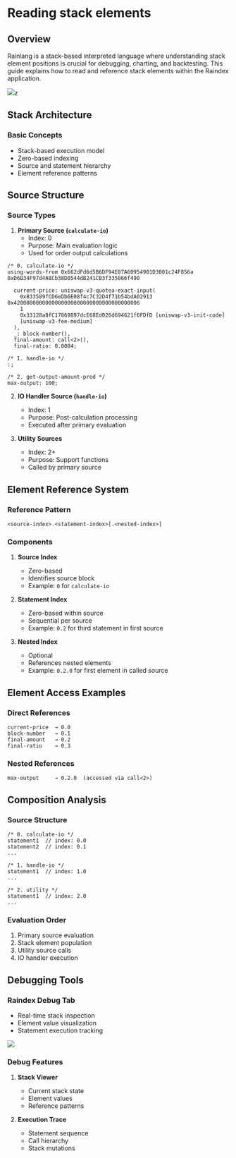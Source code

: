 # Reading stack elements

## Overview
Rainlang is a stack-based interpreted language where understanding stack element positions is crucial for debugging, charting, and backtesting. This guide explains how to read and reference stack elements within the Raindex application.

<img src="/img/rainlang_tab.png" />z 

## Stack Architecture

### Basic Concepts
- Stack-based execution model
- Zero-based indexing
- Source and statement hierarchy
- Element reference patterns

## Source Structure

### Source Types
1. **Primary Source (`calculate-io`)**
   - Index: 0
   - Purpose: Main evaluation logic
   - Used for order output calculations

```
/* 0. calculate-io */ 
using-words-from 0x662dFd6d5B6DF94E07A60954901D3001c24F856a 0xD6B34F97d4A8Cb38D0544dB241CB3f335866f490
  
  current-price: uniswap-v3-quotea-exact-input(
    0x833589fCD6eDb6E08f4c7C32D4f71b54bdA02913 0x4200000000000000000000000000000000000006 
    1
    0x33128a8fC17869897dcE68Ed026d694621f6FDfD [uniswap-v3-init-code]
    [uniswap-v3-fee-medium]
  ),
  _: block-number(),
  final-amount: call<2>(),
  final-ratio: 0.0004;

/* 1. handle-io */ 
:;

/* 2. get-output-amount-prod */ 
max-output: 100;
```

2. **IO Handler Source (`handle-io`)**
   - Index: 1
   - Purpose: Post-calculation processing
   - Executed after primary evaluation

3. **Utility Sources**
   - Index: 2+
   - Purpose: Support functions
   - Called by primary source

## Element Reference System

### Reference Pattern
```
<source-index>.<statement-index>[.<nested-index>]
```

### Components
1. **Source Index**
   - Zero-based
   - Identifies source block
   - Example: `0` for `calculate-io`

2. **Statement Index**
   - Zero-based within source
   - Sequential per source
   - Example: `0.2` for third statement in first source

3. **Nested Index**
   - Optional
   - References nested elements
   - Example: `0.2.0` for first element in called source

## Element Access Examples

### Direct References
```plaintext
current-price  → 0.0
block-number   → 0.1
final-amount   → 0.2
final-ratio    → 0.3
```

### Nested References
```plaintext
max-output     → 0.2.0  (accessed via call<2>)
```

## Composition Analysis

### Source Structure
```rainlang
/* 0. calculate-io */
statement1  // index: 0.0
statement2  // index: 0.1
...

/* 1. handle-io */
statement1  // index: 1.0
...

/* 2. utility */
statement1  // index: 2.0
...
```

### Evaluation Order
1. Primary source evaluation
2. Stack element population
3. Utility source calls
4. IO handler execution

## Debugging Tools

### Raindex Debug Tab
- Real-time stack inspection
- Element value visualization
- Statement execution tracking

<img src="/img/debug_tab.png" />

### Debug Features
1. **Stack Viewer**
   - Current stack state
   - Element values
   - Reference patterns

2. **Execution Trace**
   - Statement sequence
   - Call hierarchy
   - Stack mutations
